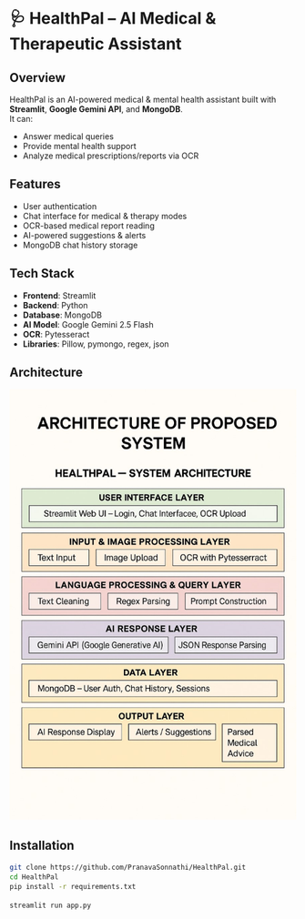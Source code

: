 # 🩺 HealthPal – AI Medical & Therapeutic Assistant

## Overview
HealthPal is an AI-powered medical & mental health assistant built with **Streamlit**, **Google Gemini API**, and **MongoDB**.  
It can:
- Answer medical queries
- Provide mental health support
- Analyze medical prescriptions/reports via OCR

## Features
- User authentication
- Chat interface for medical & therapy modes
- OCR-based medical report reading
- AI-powered suggestions & alerts
- MongoDB chat history storage

## Tech Stack
- **Frontend**: Streamlit
- **Backend**: Python
- **Database**: MongoDB
- **AI Model**: Google Gemini 2.5 Flash
- **OCR**: Pytesseract
- **Libraries**: Pillow, pymongo, regex, json

## Architecture
![Architecture Diagram](healthPal/assets/architecture.png)

## Installation
```bash
git clone https://github.com/PranavaSonnathi/HealthPal.git
cd HealthPal
pip install -r requirements.txt

streamlit run app.py


